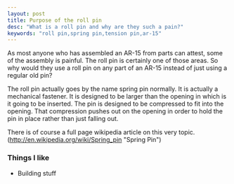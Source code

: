 ```yaml
---
layout: post
title: Purpose of the roll pin
desc: "What is a roll pin and why are they such a pain?"
keywords: "roll pin,spring pin,tension pin,ar-15"
---
```

As most anyone who has assembled an AR-15 from parts can attest, some of the assembly is painful.  The roll pin is certainly one of those areas.  So why would they use a roll pin on any part of an AR-15 instead of just using a regular old pin?

The roll pin actually goes by the name spring pin normally.  It is actually a mechanical fastener.  It is designed to be larger than the opening in which is it going to be inserted.  The pin is designed to be compressed to fit into the opening.  That compression pushes out on the opening in order to hold the pin in place rather than just falling out.

There is of course a full page wikipedia article on this very topic.  (http://en.wikipedia.org/wiki/Spring_pin "Spring Pin")

### Things I like
+ Building stuff
